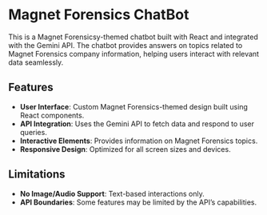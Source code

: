 # Magnet Forensics ChatBot

This is a Magnet Forensicsy-themed chatbot built with React and integrated with the Gemini API. The chatbot provides answers on topics related to Magnet Forensics company information, helping users interact with relevant data seamlessly.

## Features

- **User Interface**: Custom Magnet Forensics-themed design built using React components.
- **API Integration**: Uses the Gemini API to fetch data and respond to user queries.
- **Interactive Elements**: Provides information on Magnet Forensics topics.
- **Responsive Design**: Optimized for all screen sizes and devices.

## Limitations

- **No Image/Audio Support**: Text-based interactions only.
- **API Boundaries**: Some features may be limited by the API’s capabilities.
